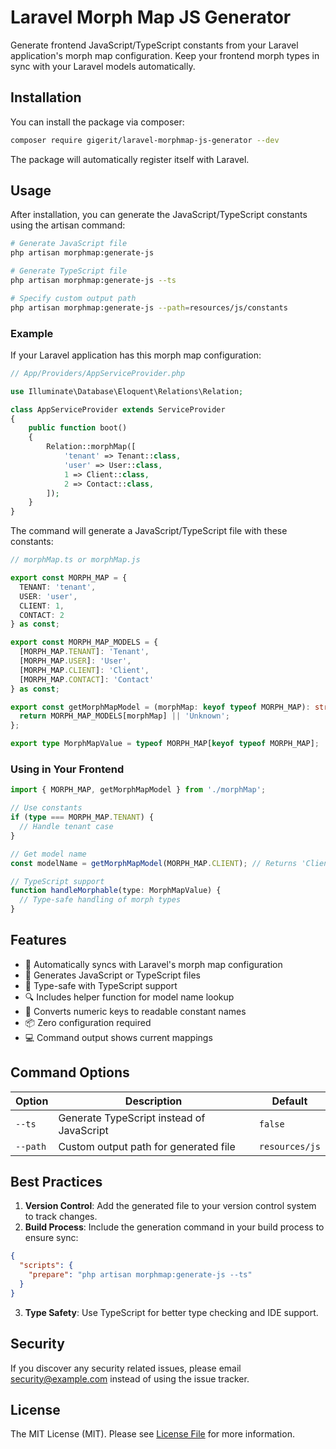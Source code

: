 # Laravel Morph Map JS Generator

Generate frontend JavaScript/TypeScript constants from your Laravel application's morph map configuration. 
Keep your frontend morph types in sync with your Laravel models automatically.

## Installation

You can install the package via composer:

```bash
composer require gigerit/laravel-morphmap-js-generator --dev
```

The package will automatically register itself with Laravel.

## Usage

After installation, you can generate the JavaScript/TypeScript constants using the artisan command:

```bash
# Generate JavaScript file
php artisan morphmap:generate-js

# Generate TypeScript file
php artisan morphmap:generate-js --ts

# Specify custom output path
php artisan morphmap:generate-js --path=resources/js/constants
```

### Example

If your Laravel application has this morph map configuration:

```php
// App/Providers/AppServiceProvider.php

use Illuminate\Database\Eloquent\Relations\Relation;

class AppServiceProvider extends ServiceProvider
{
    public function boot()
    {
        Relation::morphMap([
            'tenant' => Tenant::class,
            'user' => User::class,
            1 => Client::class,
            2 => Contact::class,
        ]);
    }
}
```

The command will generate a JavaScript/TypeScript file with these constants:

```typescript
// morphMap.ts or morphMap.js

export const MORPH_MAP = {
  TENANT: 'tenant',
  USER: 'user',
  CLIENT: 1,
  CONTACT: 2
} as const;

export const MORPH_MAP_MODELS = {
  [MORPH_MAP.TENANT]: 'Tenant',
  [MORPH_MAP.USER]: 'User',
  [MORPH_MAP.CLIENT]: 'Client',
  [MORPH_MAP.CONTACT]: 'Contact'
} as const;

export const getMorphMapModel = (morphMap: keyof typeof MORPH_MAP): string => {
  return MORPH_MAP_MODELS[morphMap] || 'Unknown';
};

export type MorphMapValue = typeof MORPH_MAP[keyof typeof MORPH_MAP];
```

### Using in Your Frontend

```typescript
import { MORPH_MAP, getMorphMapModel } from './morphMap';

// Use constants
if (type === MORPH_MAP.TENANT) {
  // Handle tenant case
}

// Get model name
const modelName = getMorphMapModel(MORPH_MAP.CLIENT); // Returns 'Client'

// TypeScript support
function handleMorphable(type: MorphMapValue) {
  // Type-safe handling of morph types
}
```

## Features

- 🔄 Automatically syncs with Laravel's morph map configuration
- 📝 Generates JavaScript or TypeScript files
- 🎯 Type-safe with TypeScript support
- 🔍 Includes helper function for model name lookup
- 🎨 Converts numeric keys to readable constant names
- 📦 Zero configuration required
- 💻 Command output shows current mappings

## Command Options

| Option | Description | Default |
|--------|-------------|---------|
| `--ts` | Generate TypeScript instead of JavaScript | `false` |
| `--path` | Custom output path for generated file | `resources/js` |

## Best Practices

1. **Version Control**: Add the generated file to your version control system to track changes.
2. **Build Process**: Include the generation command in your build process to ensure sync:

```json
{
  "scripts": {
    "prepare": "php artisan morphmap:generate-js --ts"
  }
}
```

3. **Type Safety**: Use TypeScript for better type checking and IDE support.

## Security

If you discover any security related issues, please email security@example.com instead of using the issue tracker.

## License

The MIT License (MIT). Please see [License File](LICENSE.md) for more information.